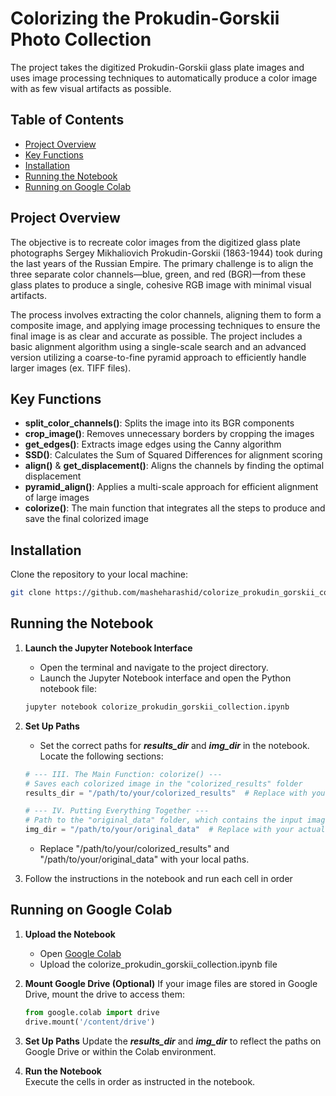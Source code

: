 # Colorizing the Prokudin-Gorskii Photo Collection

The project takes the digitized Prokudin-Gorskii glass plate images and uses image processing techniques to automatically produce a color image with as few visual artifacts as possible.

## Table of Contents

- [Project Overview](#project-overview)
- [Key Functions](#key-functions)
- [Installation](#installation)
- [Running the Notebook](#running=the=notebook)
- [Running on Google Colab](#running-on-google-colab)

## Project Overview

The objective is to recreate color images from the digitized glass plate photographs Sergey Mikhaliovich Prokudin-Gorskii (1863-1944) took during the last years of the Russian Empire. The primary challenge is to align the three separate color channels—blue, green, and red (BGR)—from these glass plates to produce a single, cohesive RGB image with minimal visual artifacts. 

The process involves extracting the color channels, aligning them to form a composite image, and applying image processing techniques to ensure the final image is as clear and accurate as possible. The project includes a basic alignment algorithm using a single-scale search and an advanced version utilizing a coarse-to-fine pyramid approach to efficiently handle larger images (ex. TIFF files).

## Key Functions

- **split_color_channels()**: Splits the image into its BGR components
- **crop_image()**: Removes unnecessary borders by cropping the images
- **get_edges()**: Extracts image edges using the Canny algorithm
- **SSD()**: Calculates the Sum of Squared Differences for alignment scoring
- **align()** & **get_displacement()**: Aligns the channels by finding the optimal displacement
- **pyramid_align()**: Applies a multi-scale approach for efficient alignment of large images
- **colorize()**: The main function that integrates all the steps to produce and save the final colorized image

## Installation 

Clone the repository to your local machine:
```bash
git clone https://github.com/masheharashid/colorize_prokudin_gorskii_collection.git
```

## Running the Notebook

1. **Launch the Jupyter Notebook Interface**
   - Open the terminal and navigate to the project directory.
   - Launch the Jupyter Notebook interface and open the Python notebook file:
   
   ```bash
   jupyter notebook colorize_prokudin_gorskii_collection.ipynb
   ```
   
3. **Set Up Paths**
   - Set the correct paths for ***results_dir*** and ***img_dir*** in the notebook. Locate the following sections:

   ```python
   # --- III. The Main Function: colorize() ---
   # Saves each colorized image in the "colorized_results" folder 
   results_dir = "/path/to/your/colorized_results"  # Replace with your actual file path
   
   # --- IV. Putting Everything Together ---
   # Path to the "original_data" folder, which contains the input images 
   img_dir = "/path/to/your/original_data"  # Replace with your actual file path
   ```
   - Replace "/path/to/your/colorized_results" and "/path/to/your/original_data" with your local paths.

4. Follow the instructions in the notebook and run each cell in order

## Running on Google Colab
   
1. **Upload the Notebook**
   - Open [Google Colab](https://colab.google/)
   - Upload the colorize_prokudin_gorskii_collection.ipynb file 

2. **Mount Google Drive (Optional)**
   If your image files are stored in Google Drive, mount the drive to access them:

   ```python
   from google.colab import drive
   drive.mount('/content/drive')
   ```

3. **Set Up Paths**
Update the ***results_dir*** and ***img_dir*** to reflect the paths on Google Drive or within the Colab environment.

4. **Run the Notebook**<br>
Execute the cells in order as instructed in the notebook.
